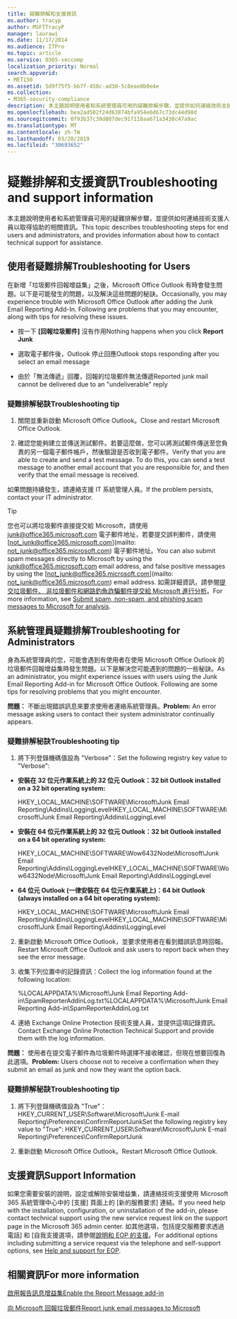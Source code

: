 ```yaml
---
title: 疑難排解和支援資訊
ms.author: tracyp
author: MSFTTracyP
manager: laurawi
ms.date: 11/17/2014
ms.audience: ITPro
ms.topic: article
ms.service: O365-seccomp
localization_priority: Normal
search.appverid:
- MET150
ms.assetid: 5d9f75f5-bb7f-458c-ad30-5c8eae0b0e4e
ms.collection:
- M365-security-compliance
description: 本主題說明使用者和系統管理員可用的疑難排解步驟，並提供如何連絡技術支援人員以取得協助的相關資訊。
ms.openlocfilehash: bea2ad502f24d63874bfa954e6d67c73dc44d98d
ms.sourcegitcommit: 0f93b37c39d807dec91f118aa671a3430c47a9ac
ms.translationtype: MT
ms.contentlocale: zh-TW
ms.lasthandoff: 03/20/2019
ms.locfileid: "30693652"
---
```

# <a name="troubleshooting-and-support-information"></a><span data-ttu-id="3e736-103">疑難排解和支援資訊</span><span class="sxs-lookup"><span data-stu-id="3e736-103">Troubleshooting and support information</span></span>

<span data-ttu-id="3e736-104">本主題說明使用者和系統管理員可用的疑難排解步驟，並提供如何連絡技術支援人員以取得協助的相關資訊。</span><span class="sxs-lookup"><span data-stu-id="3e736-104">This topic describes troubleshooting steps for end users and administrators, and provides information about how to contact technical support for assistance.</span></span>
  
## <a name="troubleshooting-for-users"></a><span data-ttu-id="3e736-105">使用者疑難排解</span><span class="sxs-lookup"><span data-stu-id="3e736-105">Troubleshooting for Users</span></span>

<span data-ttu-id="3e736-p101">在新增「垃圾郵件回報增益集」之後，Microsoft Office Outlook 有時會發生問題。以下是可能發生的問題，以及解決這些問題的秘訣。</span><span class="sxs-lookup"><span data-stu-id="3e736-p101">Occasionally, you may experience trouble with Microsoft Office Outlook after adding the Junk Email Reporting Add-In. Following are problems that you may encounter, along with tips for resolving these issues.</span></span> 
  
- <span data-ttu-id="3e736-108">按一下 **[回報垃圾郵件]** 沒有作用</span><span class="sxs-lookup"><span data-stu-id="3e736-108">Nothing happens when you click **Report Junk**</span></span>
    
- <span data-ttu-id="3e736-109">選取電子郵件後，Outlook 停止回應</span><span class="sxs-lookup"><span data-stu-id="3e736-109">Outlook stops responding after you select an email message</span></span>
    
- <span data-ttu-id="3e736-110">由於「無法傳遞」回覆，回報的垃圾郵件無法傳遞</span><span class="sxs-lookup"><span data-stu-id="3e736-110">Reported junk mail cannot be delivered due to an "undeliverable" reply</span></span>
    
### <a name="troubleshooting-tip"></a><span data-ttu-id="3e736-111">疑難排解秘訣</span><span class="sxs-lookup"><span data-stu-id="3e736-111">Troubleshooting tip</span></span>

1. <span data-ttu-id="3e736-112">關閉並重新啟動 Microsoft Office Outlook。</span><span class="sxs-lookup"><span data-stu-id="3e736-112">Close and restart Microsoft Office Outlook.</span></span>
    
2. <span data-ttu-id="3e736-p102">確認您能夠建立並傳送測試郵件。若要這麼做，您可以將測試郵件傳送至您負責的另一個電子郵件帳戶，然後驗證是否收到電子郵件。</span><span class="sxs-lookup"><span data-stu-id="3e736-p102">Verify that you are able to create and send a test message. To do this, you can send a test message to another email account that you are responsible for, and then verify that the email message is received.</span></span>
    
<span data-ttu-id="3e736-115">如果問題持續發生，請連絡支援 IT 系統管理人員。</span><span class="sxs-lookup"><span data-stu-id="3e736-115">If the problem persists, contact your IT administrator.</span></span>
  
> [!TIP]
> <span data-ttu-id="3e736-116">您也可以將垃圾郵件直接提交給 Microsoft，請使用 [junk@office365.microsoft.com](mailto:junk@office365.microsoft.com) 電子郵件地址，若要提交誤判郵件，請使用 [not_junk@office365.microsoft.com](mailto: not_junk@office365.microsoft.com) 電子郵件地址。</span><span class="sxs-lookup"><span data-stu-id="3e736-116">You can also submit spam messages directly to Microsoft by using the [junk@office365.microsoft.com](mailto:junk@office365.microsoft.com) email address, and false positive messages by using the [not_junk@office365.microsoft.com](mailto: not_junk@office365.microsoft.com) email address.</span></span> <span data-ttu-id="3e736-117">如需詳細資訊，請參閱[提交垃圾郵件、 非垃圾郵件和網路釣魚詐騙郵件提交給 Microsoft 進行分析](submit-spam-non-spam-and-phishing-scam-messages-to-microsoft-for-analysis.md)。</span><span class="sxs-lookup"><span data-stu-id="3e736-117">For more information, see [Submit spam, non-spam, and phishing scam messages to Microsoft for analysis](submit-spam-non-spam-and-phishing-scam-messages-to-microsoft-for-analysis.md).</span></span> 
  
## <a name="troubleshooting-for-administrators"></a><span data-ttu-id="3e736-118">系統管理員疑難排解</span><span class="sxs-lookup"><span data-stu-id="3e736-118">Troubleshooting for Administrators</span></span>

<span data-ttu-id="3e736-p104">身為系統管理員的您，可能會遇到有使用者在使用 Microsoft Office Outlook 的垃圾郵件回報增益集時發生問題。以下是解決您可能遇到的問題的一些秘訣。</span><span class="sxs-lookup"><span data-stu-id="3e736-p104">As an administrator, you might experience issues with users using the Junk Email Reporting Add-in for Microsoft Office Outlook. Following are some tips for resolving problems that you might encounter.</span></span> 
  
 <span data-ttu-id="3e736-121">**問題：** 不斷出現錯誤訊息來要求使用者連絡系統管理員。</span><span class="sxs-lookup"><span data-stu-id="3e736-121">**Problem:** An error message asking users to contact their system administrator continually appears.</span></span> 
  
### <a name="troubleshooting-tip"></a><span data-ttu-id="3e736-122">疑難排解秘訣</span><span class="sxs-lookup"><span data-stu-id="3e736-122">Troubleshooting tip</span></span>

1. <span data-ttu-id="3e736-123">將下列登錄機碼值設為 "Verbose"：</span><span class="sxs-lookup"><span data-stu-id="3e736-123">Set the following registry key value to "Verbose":</span></span>
    
  - <span data-ttu-id="3e736-124">**安裝在 32 位元作業系統上的 32 位元 Outlook：**</span><span class="sxs-lookup"><span data-stu-id="3e736-124">**32 bit Outlook installed on a 32 bit operating system:**</span></span>
    
    <span data-ttu-id="3e736-125">HKEY_LOCAL_MACHINE\SOFTWARE\Microsoft\Junk Email Reporting\Addins\LoggingLevel</span><span class="sxs-lookup"><span data-stu-id="3e736-125">HKEY_LOCAL_MACHINE\SOFTWARE\Microsoft\Junk Email Reporting\Addins\LoggingLevel</span></span>
    
  - <span data-ttu-id="3e736-126">**安裝在 64 位元作業系統上的 32 位元 Outlook：**</span><span class="sxs-lookup"><span data-stu-id="3e736-126">**32 bit Outlook installed on a 64 bit operating system:**</span></span>
    
    <span data-ttu-id="3e736-127">HKEY_LOCAL_MACHINE\SOFTWARE\Wow6432Node\Microsoft\Junk Email Reporting\Addins\LoggingLevel</span><span class="sxs-lookup"><span data-stu-id="3e736-127">HKEY_LOCAL_MACHINE\SOFTWARE\Wow6432Node\Microsoft\Junk Email Reporting\Addins\LoggingLevel</span></span>
    
  - <span data-ttu-id="3e736-128">**64 位元 Outlook (一律安裝在 64 位元作業系統上)：**</span><span class="sxs-lookup"><span data-stu-id="3e736-128">**64 bit Outlook (always installed on a 64 bit operating system):**</span></span>
    
    <span data-ttu-id="3e736-129">HKEY_LOCAL_MACHINE\SOFTWARE\Microsoft\Junk Email Reporting\Addins\LoggingLevel</span><span class="sxs-lookup"><span data-stu-id="3e736-129">HKEY_LOCAL_MACHINE\SOFTWARE\Microsoft\Junk Email Reporting\Addins\LoggingLevel</span></span>
    
2. <span data-ttu-id="3e736-130">重新啟動 Microsoft Office Outlook，並要求使用者在看到錯誤訊息時回報。</span><span class="sxs-lookup"><span data-stu-id="3e736-130">Restart Microsoft Office Outlook and ask users to report back when they see the error message.</span></span>
    
3. <span data-ttu-id="3e736-131">收集下列位置中的記錄資訊：</span><span class="sxs-lookup"><span data-stu-id="3e736-131">Collect the log information found at the following location:</span></span> 
    
    <span data-ttu-id="3e736-132">%LOCALAPPDATA%\Microsoft\Junk Email Reporting Add-in\SpamReporterAddinLog.txt</span><span class="sxs-lookup"><span data-stu-id="3e736-132">%LOCALAPPDATA%\Microsoft\Junk Email Reporting Add-in\SpamReporterAddinLog.txt</span></span>
    
4. <span data-ttu-id="3e736-133">連絡 Exchange Online Protection 技術支援人員，並提供這項記錄資訊。</span><span class="sxs-lookup"><span data-stu-id="3e736-133">Contact Exchange Online Protection Technical Support and provide them with the log information.</span></span> 
    
 <span data-ttu-id="3e736-134">**問題：** 使用者在提交電子郵件為垃圾郵件時選擇不接收確認，但現在想要回復為此選項。</span><span class="sxs-lookup"><span data-stu-id="3e736-134">**Problem:** Users choose not to receive a confirmation when they submit an email as junk and now they want the option back.</span></span> 
  
### <a name="troubleshooting-tip"></a><span data-ttu-id="3e736-135">疑難排解秘訣</span><span class="sxs-lookup"><span data-stu-id="3e736-135">Troubleshooting tip</span></span>

1. <span data-ttu-id="3e736-136">將下列登錄機碼值設為 "True"：HKEY_CURRENT_USER\Software\Microsoft\Junk E-mail Reporting\Preferences\ConfirmReportJunk</span><span class="sxs-lookup"><span data-stu-id="3e736-136">Set the following registry key value to "True": HKEY_CURRENT_USER\Software\Microsoft\Junk E-mail Reporting\Preferences\ConfirmReportJunk</span></span>
    
2. <span data-ttu-id="3e736-137">重新啟動 Microsoft Office Outlook。</span><span class="sxs-lookup"><span data-stu-id="3e736-137">Restart Microsoft Office Outlook.</span></span>
    
## <a name="support-information"></a><span data-ttu-id="3e736-138">支援資訊</span><span class="sxs-lookup"><span data-stu-id="3e736-138">Support Information</span></span>

<span data-ttu-id="3e736-139">如果您需要安裝的說明，設定或解除安裝增益集，請連絡技術支援使用 Microsoft 365 系統管理中心中的 [支援] 頁面上的 [新的服務要求] 連結。</span><span class="sxs-lookup"><span data-stu-id="3e736-139">If you need help with the installation, configuration, or uninstallation of the add-in, please contact technical support using the new service request link on the support page in the Microsoft 365 admin center.</span></span> <span data-ttu-id="3e736-140">如其他選項，包括提交服務要求透過電話] 和 [自我支援選項，請參閱[說明和 EOP 的支援](eop/help-and-support-for-eop.md)。</span><span class="sxs-lookup"><span data-stu-id="3e736-140">For additional options including submitting a service request via the telephone and self-support options, see [Help and support for EOP](eop/help-and-support-for-eop.md).</span></span>
  
## <a name="for-more-information"></a><span data-ttu-id="3e736-141">相關資訊</span><span class="sxs-lookup"><span data-stu-id="3e736-141">For more information</span></span>

[<span data-ttu-id="3e736-142">啟用報告訊息增益集</span><span class="sxs-lookup"><span data-stu-id="3e736-142">Enable the Report Message add-in</span></span>](https://support.office.com/article/4250c4bc-6102-420b-9e0a-a95064837676)
  
[<span data-ttu-id="3e736-143">向 Microsoft 回報垃圾郵件</span><span class="sxs-lookup"><span data-stu-id="3e736-143">Report junk email messages to Microsoft</span></span>](report-junk-email-messages-to-microsoft.md)
  


